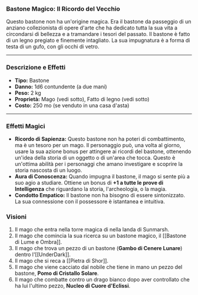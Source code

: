 ### **Bastone Magico: Il Ricordo del Vecchio**

Questo bastone non ha un'origine magica. Era il bastone da passeggio di un anziano collezionista di opere d'arte che ha dedicato tutta la sua vita a circondarsi di bellezza e a tramandare i tesori del passato. Il bastone è fatto di un legno pregiato e finemente intagliato. La sua impugnatura è a forma di testa di un gufo, con gli occhi di vetro.

---

### **Descrizione e Effetti**

- **Tipo:** Bastone
- **Danno:** 1d6 contundente (a due mani)
- **Peso:** 2 kg
- **Proprietà:** Mago (vedi sotto), Fatto di legno (vedi sotto)
- **Costo:** 250 mo (se venduto in una casa d'asta)

---

### **Effetti Magici**

- **Ricordo di Sapienza:** Questo bastone non ha poteri di combattimento, ma è un tesoro per un mago. Il personaggio può, una volta al giorno, usare la sua azione bonus per attingere ai ricordi del bastone, ottenendo un'idea della storia di un oggetto o di un'area che tocca. Questo è un'ottima abilità per i personaggi che amano investigare e scoprire la storia nascosta di un luogo.
- **Aura di Conoscenza:** Quando impugna il bastone, il mago si sente più a suo agio a studiare. Ottiene un bonus di **+1 a tutte le prove di Intelligenza** che riguardano la storia, l'archeologia, o la magia.
- **Condotto Empatico:** Il bastone non ha bisogno di essere sintonizzato. La sua connessione con il possessore è istantanea e intuitiva.


### Visioni
1. Il mago che entra nella torre magica di nella landa di Sunmarsh. 
2. Il mago che comincia la sua ricerca su un bastone magico, il [[Bastone di Lume e Ombra]].
3. Il mago che trova un pezzo di un bastone (**Gambo di Cenere Lunare**) dentro l'[[UnderDark]].
4. Il mago che si reca a [[Pietra di Shor]].
5. Il mago che viene cacciato dal nobile che tiene in mano un pezzo del bastone, **Pomo di Cristallo Solare**.
6. Il mago che combatte contro un drago bianco dopo aver controllato che ha lui l'ultimo pezzo, **Nucleo di Cuore d'Eclissi**.